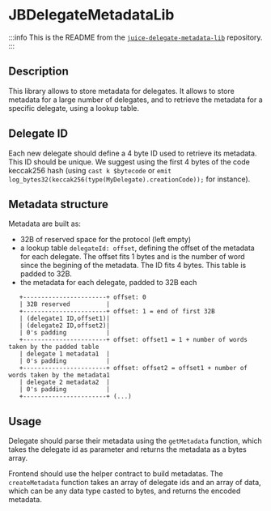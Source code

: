# JBDelegateMetadataLib

:::info
This is the README from the [`juice-delegate-metadata-lib`](https://github.com/jbx-protocol/juice-delegate-metadata-lib) repository.
:::

## Description

This library allows to store metadata for delegates. It allows to store metadata for a large number of delegates, and to retrieve the metadata for a specific delegate, using a lookup table.

## Delegate ID

Each new delegate should define a 4 byte ID used to retrieve its metadata. This ID should be unique. We suggest using the first 4 bytes of the code keccak256 hash (using `cast k $bytecode` or `emit log_bytes32(keccak256(type(MyDelegate).creationCode));` for instance).

## Metadata structure

Metadata are built as:
- 32B of reserved space for the protocol (left empty)
- a lookup table `delegateId: offset`, defining the offset of the metadata for each delegate.
  The offset fits 1 bytes and is the number of word since the begining of the metadata.
  The ID fits 4 bytes. This table is padded to 32B.
- the metadata for each delegate, padded to 32B each

```
   +-----------------------+ offset: 0
   | 32B reserved          |
   +-----------------------+ offset: 1 = end of first 32B
   | (delegate1 ID,offset1)|
   | (delegate2 ID,offset2)|
   | 0's padding           |
   +-----------------------+ offset: offset1 = 1 + number of words taken by the padded table
   | delegate 1 metadata1  |
   | 0's padding           |
   +-----------------------+ offset: offset2 = offset1 + number of words taken by the metadata1
   | delegate 2 metadata2  |
   | 0's padding           |
   +-----------------------+ (...)
```

## Usage

Delegate should parse their metadata using the `getMetadata` function, which takes the delegate id as parameter and returns the metadata as a bytes array.

Frontend should use the helper contract to build metadatas. The `createMetadata` function takes an array of delegate ids and an array of data, which can be any data type casted to bytes, and returns the encoded metadata.
